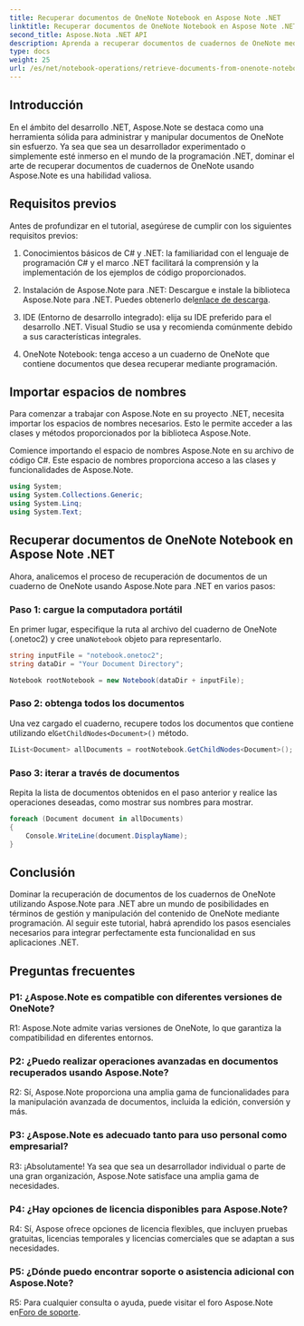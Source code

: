 ```yaml
---
title: Recuperar documentos de OneNote Notebook en Aspose Note .NET
linktitle: Recuperar documentos de OneNote Notebook en Aspose Note .NET
second_title: Aspose.Nota .NET API
description: Aprenda a recuperar documentos de cuadernos de OneNote mediante programación utilizando Aspose.Note para .NET, lo que permite una integración y manipulación perfectas.
type: docs
weight: 25
url: /es/net/notebook-operations/retrieve-documents-from-onenote-notebook/
---
```

## Introducción

En el ámbito del desarrollo .NET, Aspose.Note se destaca como una herramienta sólida para administrar y manipular documentos de OneNote sin esfuerzo. Ya sea que sea un desarrollador experimentado o simplemente esté inmerso en el mundo de la programación .NET, dominar el arte de recuperar documentos de cuadernos de OneNote usando Aspose.Note es una habilidad valiosa.

## Requisitos previos

Antes de profundizar en el tutorial, asegúrese de cumplir con los siguientes requisitos previos:

1. Conocimientos básicos de C# y .NET: la familiaridad con el lenguaje de programación C# y el marco .NET facilitará la comprensión y la implementación de los ejemplos de código proporcionados.

2.  Instalación de Aspose.Note para .NET: Descargue e instale la biblioteca Aspose.Note para .NET. Puedes obtenerlo del[enlace de descarga](https://releases.aspose.com/note/net/).

3. IDE (Entorno de desarrollo integrado): elija su IDE preferido para el desarrollo .NET. Visual Studio se usa y recomienda comúnmente debido a sus características integrales.

4. OneNote Notebook: tenga acceso a un cuaderno de OneNote que contiene documentos que desea recuperar mediante programación.

## Importar espacios de nombres

Para comenzar a trabajar con Aspose.Note en su proyecto .NET, necesita importar los espacios de nombres necesarios. Esto le permite acceder a las clases y métodos proporcionados por la biblioteca Aspose.Note.

Comience importando el espacio de nombres Aspose.Note en su archivo de código C#. Este espacio de nombres proporciona acceso a las clases y funcionalidades de Aspose.Note.

```csharp
using System;
using System.Collections.Generic;
using System.Linq;
using System.Text;
```

## Recuperar documentos de OneNote Notebook en Aspose Note .NET

Ahora, analicemos el proceso de recuperación de documentos de un cuaderno de OneNote usando Aspose.Note para .NET en varios pasos:

### Paso 1: cargue la computadora portátil

 En primer lugar, especifique la ruta al archivo del cuaderno de OneNote (.onetoc2) y cree una`Notebook` objeto para representarlo.

```csharp
string inputFile = "notebook.onetoc2";
string dataDir = "Your Document Directory";

Notebook rootNotebook = new Notebook(dataDir + inputFile);
```

### Paso 2: obtenga todos los documentos

 Una vez cargado el cuaderno, recupere todos los documentos que contiene utilizando el`GetChildNodes<Document>()` método.

```csharp
IList<Document> allDocuments = rootNotebook.GetChildNodes<Document>();
```

### Paso 3: iterar a través de documentos

Repita la lista de documentos obtenidos en el paso anterior y realice las operaciones deseadas, como mostrar sus nombres para mostrar.

```csharp
foreach (Document document in allDocuments) 
{
    Console.WriteLine(document.DisplayName);
}
```

## Conclusión

Dominar la recuperación de documentos de los cuadernos de OneNote utilizando Aspose.Note para .NET abre un mundo de posibilidades en términos de gestión y manipulación del contenido de OneNote mediante programación. Al seguir este tutorial, habrá aprendido los pasos esenciales necesarios para integrar perfectamente esta funcionalidad en sus aplicaciones .NET.

## Preguntas frecuentes

### P1: ¿Aspose.Note es compatible con diferentes versiones de OneNote?

R1: Aspose.Note admite varias versiones de OneNote, lo que garantiza la compatibilidad en diferentes entornos.

### P2: ¿Puedo realizar operaciones avanzadas en documentos recuperados usando Aspose.Note?

R2: Sí, Aspose.Note proporciona una amplia gama de funcionalidades para la manipulación avanzada de documentos, incluida la edición, conversión y más.

### P3: ¿Aspose.Note es adecuado tanto para uso personal como empresarial?

R3: ¡Absolutamente! Ya sea que sea un desarrollador individual o parte de una gran organización, Aspose.Note satisface una amplia gama de necesidades.

### P4: ¿Hay opciones de licencia disponibles para Aspose.Note?

R4: Sí, Aspose ofrece opciones de licencia flexibles, que incluyen pruebas gratuitas, licencias temporales y licencias comerciales que se adaptan a sus necesidades.

### P5: ¿Dónde puedo encontrar soporte o asistencia adicional con Aspose.Note?

 R5: Para cualquier consulta o ayuda, puede visitar el foro Aspose.Note en[Foro de soporte](https://forum.aspose.com/c/note/28).